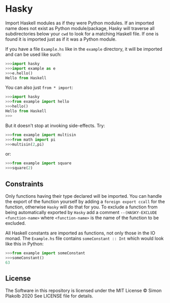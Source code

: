 # Hasky

Import Haskell modules as if they were Python modules. If an imported name does not exist as Python module/package, Hasky will traverse all subdirectories below your ```cwd``` to look for a matching Haskell file. If one is found it is imported just as if it was a Python module.

If you have a file ```Example.hs``` like in the ```example``` directory, it will be imported and can be used like such:

~~~python
>>>import hasky
>>>import example as e
>>>e.hello()
Hello from Haskell
~~~

You can also just ```from * import```:

~~~python
>>>import hasky
>>>from example import hello
>>>hello()
Hello from Haskell
>>>
~~~

But it doesn't stop at invoking side-effects. Try:

~~~python
>>>from example import multisin
>>>from math import pi
>>>multisin(2,pi)
~~~

or:

~~~python
>>>from example import square
>>>square(2)
~~~

## Constraints

Only functions having their type declared will be imported. You can handle the export of the function yourself by adding a ```foreign export ccall``` for the function, otherwise ```Hasky``` will do that for you. To exclude a function from being automatically exported by ```Hasky``` add a comment ```--(HASKY-EXCLUDE <function-name>``` where ```<function-name>``` is the name of the function to be excluded.

All Haskell constants are imported as functions, not only those in the IO monad. The ```Example.hs``` file contains ```someConstant :: Int``` which would look like this in Python:

~~~python
>>>from example import someConstant
>>>someConstant()
63
~~~

## License

The Software in this repository is licensed under the MIT License © Simon Plakolb 2020
See LICENSE file for details.
